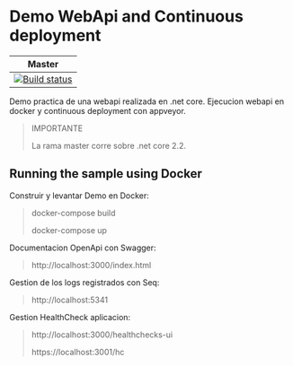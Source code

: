 # Demo WebApi and Continuous deployment

Master |
------ |
[![Build status](https://ci.appveyor.com/api/projects/status/6r9dr4v54dcvl821?svg=true)](https://ci.appveyor.com/project/pzamgar/apidemo) |


Demo practica de una webapi realizada en .net core.
Ejecucion webapi en docker y continuous deployment con appveyor.

> IMPORTANTE
>
> La rama master corre sobre .net core 2.2.


## Running the sample using Docker

Construir y levantar Demo en Docker:
> docker-compose build
>
> docker-compose up

Documentacion OpenApi con Swagger:
> http://localhost:3000/index.html

Gestion de los logs registrados con Seq:
> http://localhost:5341

Gestion HealthCheck aplicacion:
> http://localhost:3000/healthchecks-ui
>
> https://localhost:3001/hc
